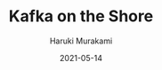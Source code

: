 ---
title: Kafka on the Shore
author: Haruki Murakami
score: 3
date: 2021-05-14
pages: 512
cover: http://books.google.com/books/content?id=L6AtuutQHpwC&printsec=frontcover&img=1&zoom=1&source=gbs_api
link: https://play.google.com/store/books/details?id=L6AtuutQHpwC
---